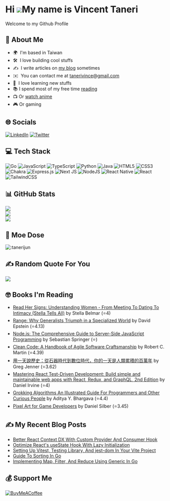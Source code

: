 # Hi ![](https://user-images.githubusercontent.com/18350557/176309783-0785949b-9127-417c-8b55-ab5a4333674e.gif)My name is Vincent Taneri

Welcome to my Github Profile

## 💫 About Me
- 🌍  I'm based in Taiwan
- 🛠  I love building cool stuffs
- ✍️  I write articles on [my blog](https://vitaneri.com) sometimes
- ✉️  You can contact me at [tanerivince@gmail.com](mailto:tanerivince@gmail.com)
- 🧠  I love learning new stuffs
- 📚 I spend most of my free time [reading](https://www.goodreads.com/user/show/74091755-tvince)
- 📺 Or [watch anime](https://myanimelist.net/profile/Revirial)
- 🎮 Or gaming


## 🌐 Socials
[![LinkedIn](https://img.shields.io/badge/LinkedIn-%230077B5.svg?logo=linkedin&logoColor=white)](https://linkedin.com/in/vincent-taneri) [![Twitter](https://img.shields.io/badge/Twitter-%231DA1F2.svg?logo=Twitter&logoColor=white)](https://twitter.com/tanerivince)


## 💻 Tech Stack
![Go](https://img.shields.io/badge/go-%2300ADD8.svg?style=for-the-badge&logo=go&logoColor=white) ![JavaScript](https://img.shields.io/badge/javascript-%23323330.svg?style=for-the-badge&logo=javascript&logoColor=%23F7DF1E) ![TypeScript](https://img.shields.io/badge/typescript-%23007ACC.svg?style=for-the-badge&logo=typescript&logoColor=white) ![Python](https://img.shields.io/badge/python-3670A0?style=for-the-badge&logo=python&logoColor=ffdd54) ![Java](https://img.shields.io/badge/java-%23ED8B00.svg?style=for-the-badge&logo=java&logoColor=white) ![HTML5](https://img.shields.io/badge/html5-%23E34F26.svg?style=for-the-badge&logo=html5&logoColor=white) ![CSS3](https://img.shields.io/badge/css3-%231572B6.svg?style=for-the-badge&logo=css3&logoColor=white) ![Chakra](https://img.shields.io/badge/chakra-%234ED1C5.svg?style=for-the-badge&logo=chakraui&logoColor=white) ![Express.js](https://img.shields.io/badge/express.js-%23404d59.svg?style=for-the-badge&logo=express&logoColor=%2361DAFB) ![Next JS](https://img.shields.io/badge/Next-black?style=for-the-badge&logo=next.js&logoColor=white) ![NodeJS](https://img.shields.io/badge/node.js-6DA55F?style=for-the-badge&logo=node.js&logoColor=white) ![React Native](https://img.shields.io/badge/react_native-%2320232a.svg?style=for-the-badge&logo=react&logoColor=%2361DAFB) ![React](https://img.shields.io/badge/react-%2320232a.svg?style=for-the-badge&logo=react&logoColor=%2361DAFB) ![TailwindCSS](https://img.shields.io/badge/tailwindcss-%2338B2AC.svg?style=for-the-badge&logo=tailwind-css&logoColor=white)


## 📊 GitHub Stats
![](https://github-readme-stats.vercel.app/api?username=tanerijun&theme=omni&hide_border=false&include_all_commits=true&count_private=true)<br/>
![](https://github-readme-streak-stats.herokuapp.com/?user=tanerijun&theme=omni&hide_border=false)<br/>
![](https://github-readme-stats.vercel.app/api/top-langs/?username=tanerijun&langs_count=10&theme=omni&hide_border=false&include_all_commits=true&count_private=true&layout=compact)


## 🥰 Moe Dose
![:tanerijun](https://count.getloli.com/get/@:tanerijun?theme=rule34)


## ✍️ Random Quote For You
![](https://quotes-github-readme.vercel.app/api?type=horizontal&theme=radical)


## 🤓 Books I'm Reading
<!-- GOODREADS-LIST:START -->
- [Read Her Signs: Understanding Women - From Meeting To Dating To Intimacy (Stella Tells All)](https://www.goodreads.com/review/show/5282154141?utm_medium=api&utm_source=rss) by Stella Belmar (⭐️4)
- [Range: Why Generalists Triumph in a Specialized World](https://www.goodreads.com/review/show/5266119959?utm_medium=api&utm_source=rss) by David   Epstein (⭐️4.13)
- [Node.js: The Comprehensive Guide to Server-Side JavaScript Programming](https://www.goodreads.com/review/show/5217523307?utm_medium=api&utm_source=rss) by Sebastian Springer (⭐️)
- [Clean Code: A Handbook of Agile Software Craftsmanship](https://www.goodreads.com/review/show/4938079442?utm_medium=api&utm_source=rss) by Robert C. Martin (⭐️4.39)
- [用一天說歷史：從石器時代到數位時代，你的一天是人類累積的百萬年](https://www.goodreads.com/review/show/5053037550?utm_medium=api&utm_source=rss) by Greg  Jenner (⭐️3.62)
- [Mastering React Test-Driven Development: Build simple and maintainable web apps with React, Redux, and GraphQL, 2nd Edition](https://www.goodreads.com/review/show/5043198998?utm_medium=api&utm_source=rss) by Daniel Irvine (⭐️4)
- [Grokking Algorithms An Illustrated Guide For Programmers and Other Curious People](https://www.goodreads.com/review/show/4897141576?utm_medium=api&utm_source=rss) by Aditya Y. Bhargava (⭐️4.4)
- [Pixel Art for Game Developers](https://www.goodreads.com/review/show/4709437534?utm_medium=api&utm_source=rss) by Daniel Silber (⭐️3.45)
<!-- GOODREADS-LIST:END -->


## ✍️ My Recent Blog Posts
<!-- BLOG-POST-LIST:START -->
- [Better React Context DX With Custom Provider And Consumer Hook](https://vitaneri.com/posts/better-react-context-dx-with-custom-provider-and-consumer-hook/)
- [Optimize React&#39;s useState Hook With Lazy Initialization](https://vitaneri.com/posts/optimize-reacts-usestate-hook-with-lazy-initialization/)
- [Setting Up Vitest, Testing Library, And jest-dom In Your Vite Project](https://vitaneri.com/posts/setting-up-vitest-testing-library-and-jest-dom-in-your-vite-project/)
- [Guide To Sorting In Go](https://vitaneri.com/posts/guide-to-sorting-in-go/)
- [Implementing Map, Filter, And Reduce Using Generic In Go](https://vitaneri.com/posts/implementing-map-filter-and-reduce-using-generic-in-go/)
<!-- BLOG-POST-LIST:END -->


## 💰 Support Me
[![BuyMeACoffee](https://img.shields.io/badge/Buy%20Me%20a%20Coffee-ffdd00?style=for-the-badge&logo=buy-me-a-coffee&logoColor=black)](https://buymeacoffee.com/tvince)
